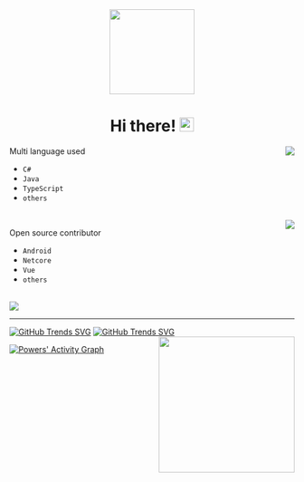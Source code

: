 <!-- ### Hi there 👋 -->

<div align="center">
   <!-- <img style="height:150px;background-repeat: no-repeat;" src="https://file.qqtouxiang.com/pic/gx/2019-07-22/6435514f32c494b81bc84d716e37a9c0.gif" /> -->
   <img style="height:150px;background-repeat: no-repeat;" src="https://gss0.baidu.com/-vo3dSag_xI4khGko9WTAnF6hhy/zhidao/pic/item/f9198618367adab4ff1c79ab89d4b31c8601e40e.jpg" />
</div>

<!--
**DonPangPang/DonPangPang** is a ✨ _special_ ✨ repository because its `README.md` (this file) appears on your GitHub profile.
-->

<div>
   <h1 align="center">Hi there! 
   <img src="https://media.giphy.com/media/hvRJCLFzcasrR4ia7z/giphy.gif" width="25px">
   </h1>
</div>

<img align="right" src="https://github-readme-stats.vercel.app/api/top-langs/?username=donpangpang&layout=compact" />

Multi language used

- `C#`
- `Java`
- `TypeScript`
- `others`

<br/>

<img align="right" src="https://github-readme-stats.vercel.app/api?username=donpangpang&count_private=true&show_icons=true&hide_title=true" />

Open source contributor

- `Android`
- `Netcore`
- `Vue`
- `others`

<br/>

<img align="center" src="https://github-profile-trophy.vercel.app/?username=donpangpang&theme=flat&no-frame=true&margin-w=30" />

---

[![GitHub Trends SVG](https://api.githubtrends.io/user/svg/DonPangPang/langs?time_range=one_year&loc_metric=changed&theme=classic)](https://github.com/DonPangPang)
[![GitHub Trends SVG](https://api.githubtrends.io/user/svg/DonPangPang/repos?time_range=one_year&include_private=True&loc_metric=changed&theme=classic)](https://github.com/DonPangPang)
<img align="right" width="240px" src="https://github.com/Adam-pw/Adam-pw/blob/main/animation_500_kxa883sd.gif" />

[![Powers' Activity Graph](https://activity-graph.herokuapp.com/graph?username=donpangpang&custom_title=Powers's%20Contribution%20Graph&theme=gruvbox&bg_color=282828&hide_border=false&line=d1a01f&point=c58545)](https://github.com/DonPangPang)

